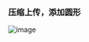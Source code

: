 ### 压缩上传，添加圆形

![image](https://github.com/ButBueatiful/dotvim/raw/master/screenshots/vim-screenshot.jpg)